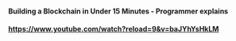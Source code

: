 #### Building a Blockchain in Under 15 Minutes - Programmer explains
#### https://www.youtube.com/watch?reload=9&v=baJYhYsHkLM
